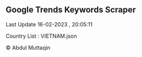 

## Google Trends Keywords Scraper 
 
Last Update 16-02-2023 , 20:05:11

Country List :
VIETNAM.json



© Abdul Muttaqin 
